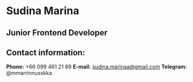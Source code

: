 # Sudina Marina
## Junior Frontend Developer
## Contact information:
**Phone:** +66 099 461 21 89
**E-mail:** sudina.marinaa@gmail.com
**Telegram:** @mmarrinnusskka

